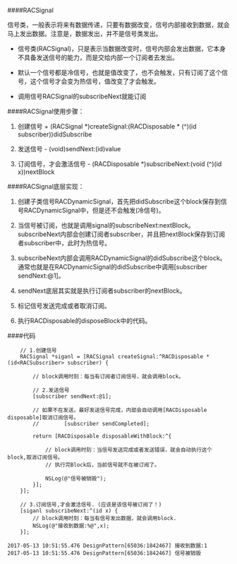 ####RACSignal

信号类，一般表示将来有数据传递，只要有数据改变，信号内部接收到数据，就会马上发出数据。注意是，数据发出，并不是信号类发出。

- 信号类(RACSignal)，只是表示当数据改变时，信号内部会发出数据，它本身不具备发送信号的能力，而是交给内部一个订阅者去发出。

- 默认一个信号都是冷信号，也就是值改变了，也不会触发，只有订阅了这个信号，这个信号才会变为热信号，值改变了才会触发。

- 调用信号RACSignal的subscribeNext就能订阅

####RACSignal使用步骤：

1. 创建信号 + (RACSignal *)createSignal:(RACDisposable * (^)(id<RACSubscriber> subscriber))didSubscribe
2. 发送信号 - (void)sendNext:(id)value

3. 订阅信号，才会激活信号 - (RACDisposable *)subscribeNext:(void (^)(id x))nextBlock

####RACSignal底层实现：

1. 创建子类信号RACDynamicSignal，首先把didSubscribe这个block保存到信号RACDynamicSignal中，但是还不会触发(冷信号)。

2. 当信号被订阅，也就是调用signal的subscribeNext:nextBlock。subscribeNext内部会创建订阅者subscriber，并且把nextBlock保存到订阅者subscriber中，此时为热信号。

3. subscribeNext内部会调用RACDynamicSignal的didSubscribe这个block。通常也就是在RACDynamicSignal的didSubscribe中调用[subscriber sendNext:@1]。

4. sendNext底层其实就是执行订阅者subscriber的nextBlock。

5. 标记信号发送完成或者取消订阅。

6. 执行RACDisposable的disposeBlock中的代码。



####代码

```
    // 1.创建信号
    RACSignal *siganl = [RACSignal createSignal:^RACDisposable *(id<RACSubscriber> subscriber) {
        
        // block调用时刻：每当有订阅者订阅信号，就会调用block。
        
        // 2.发送信号
        [subscriber sendNext:@1];
        
        // 如果不在发送，最好发送信号完成，内部会自动调用[RACDisposable disposable]取消订阅信号。
        //        [subscriber sendCompleted];
        
        return [RACDisposable disposableWithBlock:^{
            
            // block调用时刻：当信号发送完成或者发送错误，就会自动执行这个block,取消订阅信号。
            // 执行完Block后，当前信号就不在被订阅了。
            
            NSLog(@"信号被销毁");
        }];
    }];
    
    // 3.订阅信号,才会激活信号. (应该是该信号被订阅了！)
    [siganl subscribeNext:^(id x) {
        // block调用时刻：每当有信号发出数据，就会调用block.
        NSLog(@"接收到数据:%@",x);
    }];

```

```
2017-05-13 10:51:55.476 DesignPattern[65036:1842467] 接收到数据:1
2017-05-13 10:51:55.476 DesignPattern[65036:1842467] 信号被销毁

```

